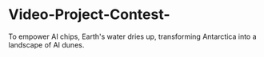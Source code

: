# Video-Project-Contest-
To empower AI chips, Earth's water dries up, transforming Antarctica into a landscape of AI dunes.
